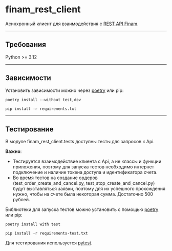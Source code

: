 # finam_rest_client
Асинхронный клиент для взаимодействия с [REST API Finam](https://finamweb.github.io/trade-api-docs/).

---
## Требования
Python >= 3.12

---
## Зависимости
Установить зависимости можно через [poetry](https://python-poetry.org/docs/) или pip:
```commandline
poetry install --without test,dev
```
```commandline
pip install -r requirements.txt
```

---
## Тестирование
В модуле finam_rest_client.tests доступны тесты для запросов к Api.

__Важно__: 
- Тестируется взаимодействие клиента с Api, а не классы и функции приложения, 
поэтому для запуска тестов необходимо интернет подключение и наличие токена 
доступа и идентификатора счета.
- Во время тестов на создание ордеров (test_order_create_and_cancel.py, 
test_stop_create_and_cancel.py) будут выставляться заявки, поэтому для их 
успешного прохождения нужно, чтобы на счете была некоторая сумма. 
Достаточно 500 рублей.

Библиотеки для запуска тестов можно установить с помощью [poetry](https://python-poetry.org/docs/) или pip:
```commandline
poetry install with test
```
```commandline
pip install -r requirements-test.txt
```
Для тестирования используется [pytest](https://docs.pytest.org/en/stable/index.html).